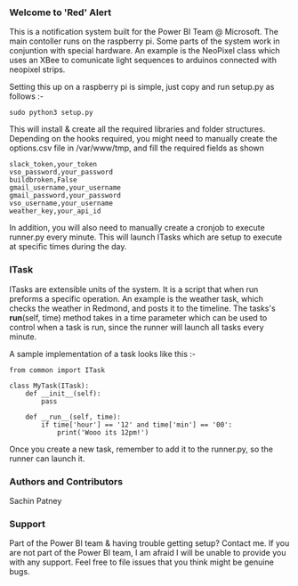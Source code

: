 ### Welcome to 'Red' Alert

This is a notification system built for the Power BI Team @ Microsoft. The main contoller runs on the raspberry pi. Some parts of the system work in conjuntion with special hardware. An example is the NeoPixel class which uses an XBee to comunicate light sequences to arduinos connected with neopixel strips.

Setting this up on a raspberry pi is simple, just copy and run setup.py as follows :-

```
sudo python3 setup.py
```

This will install & create all the required libraries and folder structures. Depending on the hooks required, you might need to manually create the options.csv file in /var/www/tmp, and fill the required fields as shown

```
slack_token,your_token
vso_password,your_password
buildbroken,False
gmail_username,your_username
gmail_password,your_password
vso_username,your_username
weather_key,your_api_id
```

In addition, you will also need to manually create a cronjob to execute runner.py every minute. This will launch ITasks which are setup to execute at specific times during the day.

### ITask
ITasks are extensible units of the system. It is a script that when run preforms a specific operation. An example is the weather task, which checks the weather in Redmond, and posts it to the timeline. The tasks's __run__(self, time) method takes in a time parameter which can be used to control when a task is run, since the runner will launch all tasks every minute. 

A sample implementation of a task looks like this :-

```
from common import ITask

class MyTask(ITask):
    def __init__(self):
        pass

    def __run__(self, time):
        if time['hour'] == '12' and time['min'] == '00':
            print('Wooo its 12pm!')
```

Once you create a new task, remember to add it to the runner.py, so the runner can launch it.

### Authors and Contributors
Sachin Patney

### Support
Part of the Power BI team & having trouble getting setup? Contact me. If you are not part of the Power BI team, I am afraid I will be unable to provide you with any support. Feel free to file issues that you think might be genuine bugs.
